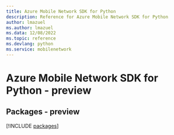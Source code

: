 ```yaml
---
title: Azure Mobile Network SDK for Python
description: Reference for Azure Mobile Network SDK for Python
author: lmazuel
ms.author: lmazuel
ms.data: 12/08/2022
ms.topic: reference
ms.devlang: python
ms.service: mobilenetwork
---
```

# Azure Mobile Network SDK for Python - preview
## Packages - preview
[!INCLUDE [packages](mobile-network-index.md)]